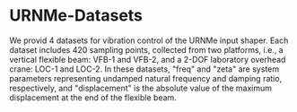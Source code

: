 # URNMe-Datasets
We provid 4 datasets for vibration control of the URNMe input shaper. Each dataset includes 420 sampling points, collected from two platforms, i.e., a vertical flexible beam: VFB-1 and VFB-2, and a 2-DOF laboratory overhead crane: LOC-1 and LOC-2. In these datasets, "freq" and "zeta" are system parameters representing undamped natural frequency and damping ratio, respectively, and "displacement" is the absolute value of the maximum displacement at the end of the flexible beam.

